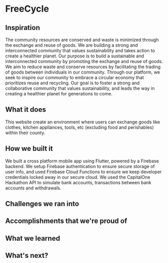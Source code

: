 # FreeCycle

## Inspiration
The community resources are conserved and waste is minimized through the exchange and reuse of goods. We  are building a strong and interconnected community that values sustainability and takes action to create a healthier planet.
Our purpose is to build a sustainable and interconnected community by promoting the exchange and reuse of goods. We aim to reduce waste and conserve resources by facilitating the trading of goods between individuals in our community. Through our platform, we seek to inspire our community to embrace a circular economy that prioritizes reuse and recycling. Our goal is to foster a strong and collaborative community that values sustainability, and leads the way in creating a healthier planet for generations to come.
## What it does
This website create an environment where users can exchange goods like clothes, kitchen appliances, tools, etc (excluding food and perishables) within their county. 

## How we built it

We built a cross platform mobile app using Flutter, powered by a Firebase backend. We setup Firebase authentication to ensure secure storage of user info, and used Firebase Cloud Functions to ensure we keep developer credentials locked away in our secure cloud. We used the CapitalOne Hackathon API to simulate bank accounts, transactions between bank accounts and withdrawals.  

## Challenges we ran into

## Accomplishments that we're proud of

## What we learned


## What's next?

